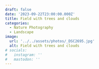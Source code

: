 ```yaml
---
draft: false
date: '2023-09-22T23:00:00.000Z'
title: Field with trees and clouds
categories:
  - Nature Photography
  - Landscape
image:
  url: '../../assets/photos/_DSC2695.jpg'
  alt: Field with trees and clouds
# socials:
#   instagram: ''
#   mastodon: ''
---
```


